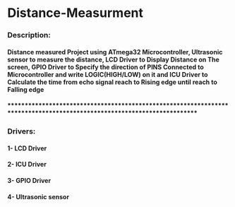 # Distance-Measurment
### Description:
#### Distance measured Project using ATmega32 Microcontroller, Ultrasonic sensor to measure the distance, LCD Driver to Display Distance on The screen, GPIO Driver to Specify the direction of PINS Connected to Microcontroller and write LOGIC(HIGH/LOW) on it and ICU Driver to Calculate the time from echo signal reach to Rising edge until reach to Falling edge
#### ***********************************************************************************************************************
### Drivers:
#### 1- LCD Driver
#### 2- ICU Driver
#### 3- GPIO Driver
#### 4- Ultrasonic sensor
